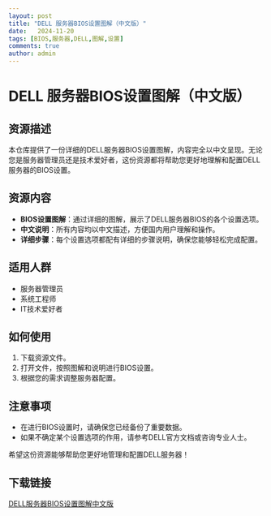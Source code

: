 ```yaml
---
layout: post
title: "DELL 服务器BIOS设置图解（中文版）"
date:   2024-11-20
tags: [BIOS,服务器,DELL,图解,设置]
comments: true
author: admin
---
```

# DELL 服务器BIOS设置图解（中文版）

## 资源描述

本仓库提供了一份详细的DELL服务器BIOS设置图解，内容完全以中文呈现。无论您是服务器管理员还是技术爱好者，这份资源都将帮助您更好地理解和配置DELL服务器的BIOS设置。

## 资源内容

- **BIOS设置图解**：通过详细的图解，展示了DELL服务器BIOS的各个设置选项。
- **中文说明**：所有内容均以中文描述，方便国内用户理解和操作。
- **详细步骤**：每个设置选项都配有详细的步骤说明，确保您能够轻松完成配置。

## 适用人群

- 服务器管理员
- 系统工程师
- IT技术爱好者

## 如何使用

1. 下载资源文件。
2. 打开文件，按照图解和说明进行BIOS设置。
3. 根据您的需求调整服务器配置。

## 注意事项

- 在进行BIOS设置时，请确保您已经备份了重要数据。
- 如果不确定某个设置选项的作用，请参考DELL官方文档或咨询专业人士。

希望这份资源能够帮助您更好地管理和配置DELL服务器！

## 下载链接

[DELL服务器BIOS设置图解中文版](https://pan.quark.cn/s/18cbd41dbe9f)